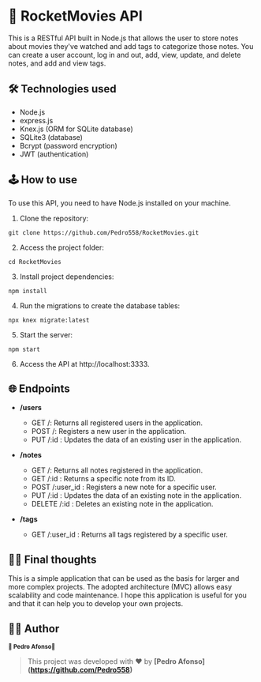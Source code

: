 # 🚀 RocketMovies API
This is a RESTful API built in Node.js that allows the user to store notes about movies they've watched and add tags to categorize those notes.
You can create a user account, log in and out, add, view, update, and delete notes, and add and view tags.

## 🛠 Technologies used
- Node.js
- express.js
- Knex.js (ORM for SQLite database)
- SQLite3 (database)
- Bcrypt (password encryption)
- JWT (authentication)

## 🕹 How to use
To use this API, you need to have Node.js installed on your machine.

1. Clone the repository:
```
git clone https://github.com/Pedro558/RocketMovies.git
```
2. Access the project folder:
```
cd RocketMovies
```
3. Install project dependencies:
```
npm install
```
4. Run the migrations to create the database tables:
```
npx knex migrate:latest
```
5. Start the server:
```
npm start
```
6. Access the API at http://localhost:3333.

## 🌐 Endpoints
- **/users**
   - GET /: Returns all registered users in the application.
   - POST /: Registers a new user in the application.
   - PUT /:id : Updates the data of an existing user in the application.

- **/notes**
   - GET /: Returns all notes registered in the application.
   - GET /:id : Returns a specific note from its ID.
   - POST /:user_id : Registers a new note for a specific user.
   - PUT /:id : Updates the data of an existing note in the application.
   - DELETE /:id : Deletes an existing note in the application.

- **/tags**
   - GET /:user_id : Returns all tags registered by a specific user.
  
## 👨‍🏫 Final thoughts
This is a simple application that can be used as the basis for larger and more complex projects.
The adopted architecture (MVC) allows easy scalability and code maintenance.
I hope this application is useful for you and that it can help you to develop your own projects.

## 🦸‍♂️ Author
<p>
  <sub><strong>🌟 Pedro Afonso🌟</strong></sub>
</p>

>This project was developed with ❤️ by **[Pedro Afonso]
(https://github.com/Pedro558)**
